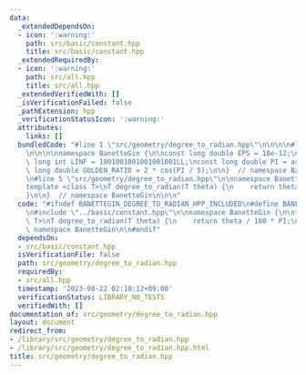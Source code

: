 ```yaml
---
data:
  _extendedDependsOn:
  - icon: ':warning:'
    path: src/basic/constant.hpp
    title: src/basic/constant.hpp
  _extendedRequiredBy:
  - icon: ':warning:'
    path: src/all.hpp
    title: src/all.hpp
  _extendedVerifiedWith: []
  _isVerificationFailed: false
  _pathExtension: hpp
  _verificationStatusIcon: ':warning:'
  attributes:
    links: []
  bundledCode: "#line 1 \"src/geometry/degree_to_radian.hpp\"\n\n\n\n#line 1 \"src/basic/constant.hpp\"\
    \n\n\n\nnamespace BanetteGin {\n\nconst long double EPS = 10e-12;\nconst long\
    \ long int LINF = 1001001001001001001LL;\nconst long double PI = acos(-1);\nconst\
    \ long double GOLDEN_RATIO = 2 * cos(PI / 5);\n\n}  // namespace BanetteGin\n\n\
    \n#line 5 \"src/geometry/degree_to_radian.hpp\"\n\nnamespace BanetteGin {\n\n\
    template <class T>\nT degree_to_radian(T theta) {\n    return theta / 180 * PI;\n\
    }\n\n}  // namespace BanetteGin\n\n\n"
  code: "#ifndef BANETTEGIN_DEGREE_TO_RADIAN_HPP_INCLUDED\n#define BANETTEGIN_DEGREE_TO_RADIAN_HPP_INCLUDED\n\
    \n#include \"../basic/constant.hpp\"\n\nnamespace BanetteGin {\n\ntemplate <class\
    \ T>\nT degree_to_radian(T theta) {\n    return theta / 180 * PI;\n}\n\n}  //\
    \ namespace BanetteGin\n\n#endif"
  dependsOn:
  - src/basic/constant.hpp
  isVerificationFile: false
  path: src/geometry/degree_to_radian.hpp
  requiredBy:
  - src/all.hpp
  timestamp: '2023-08-22 02:10:12+09:00'
  verificationStatus: LIBRARY_NO_TESTS
  verifiedWith: []
documentation_of: src/geometry/degree_to_radian.hpp
layout: document
redirect_from:
- /library/src/geometry/degree_to_radian.hpp
- /library/src/geometry/degree_to_radian.hpp.html
title: src/geometry/degree_to_radian.hpp
---
```

